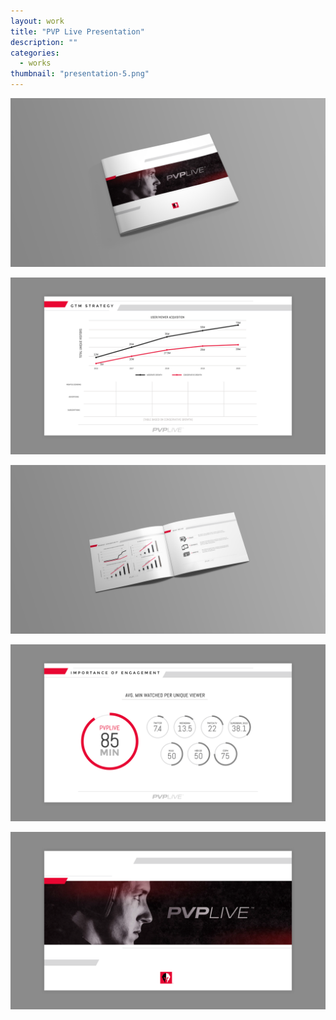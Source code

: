 ```yaml
---
layout: work
title: "PVP Live Presentation"
description: ""
categories:
  - works
thumbnail: "presentation-5.png"
---
```


![](/img/presentation-2.png)

![](/img/presentation-3.png)

![](/img/presentation-1.png)

![](/img/presentation-4.png)

![](/img/presentation-5.png)
